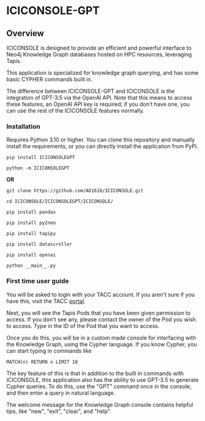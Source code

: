 # ICICONSOLE-GPT

## Overview

ICICONSOLE is designed to provide an efficient and powerful interface to Neo4j Knowledge Graph databases hosted on HPC resources, leveraging Tapis. 

This application is specialized for knowledge graph querying, and has some basic CYPHER commands built in. 

The difference between ICICONSOLE-GPT and ICICONSOLE is the integration of GPT-3.5 via the OpenAI API. Note that this means to access these features, an OpenAI API key is required; if you don't have one, you can use the rest of the ICICONSOLE features normally.

### Installation

Requires Python 3.10 or higher. You can clone this repository and manually install the requirements, or you can directly install the application from PyPi.

```shell 
pip install ICICONSOLEGPT
```

```shell
python -m ICICONSOLEGPT
```

**OR**

```shell 
git clone https://github.com/AD1616/ICICONSOLE.git
```

```shell
cd ICICONSOLE/ICICONSOLEGPT/ICICONSOLE/
```

```shell
pip install pandas
```

```shell
pip install py2neo
```

```shell
pip install tapipy
```

```shell
pip install datascroller
```

```shell
pip install openai
```

```shell
python __main__.py
```

### First time user guide

You will be asked to login with your TACC account. If you aren't sure if you have this, visit the TACC [portal](https://portal.tacc.utexas.edu/).

Next, you will see the Tapis Pods that you have been given permission to access. If you don't see any, please contact the owner of the Pod you wish to access. Type in the ID of the Pod that you want to access. 

Once you do this, you will be in a custom made console for interfacing with the Knowledge Graph, using the Cypher language. If you know Cypher, you can start typing in commands like 

```
MATCH(n) RETURN n LIMIT 10
```

The key feature of this is that in addition to the built in commands with ICICONSOLE, this application also has the ability to use GPT-3.5 to generate Cypher queries. To do this, use the "GPT" command once in the console, and then enter a query in natural language. 

The welcome message for the Knowledge Graph console contains helpful tips, like "new", "exit", "clear", and "help". 
